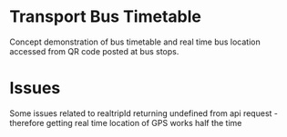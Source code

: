 # Transport Bus Timetable
Concept demonstration of bus timetable and real time bus location accessed from QR code posted at bus stops.


# Issues
Some issues related to realtripId returning undefined from api request - therefore getting real time location of GPS works half the time
